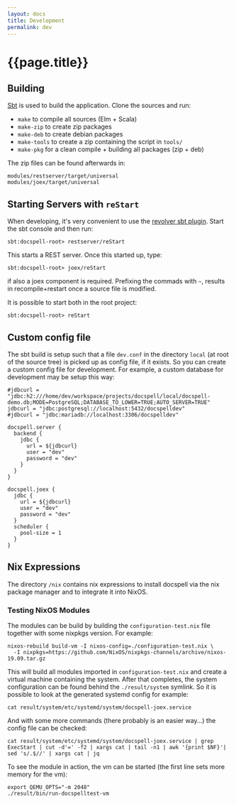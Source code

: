 ```yaml
---
layout: docs
title: Development
permalink: dev
---
```



# {{page.title}}


## Building

[Sbt](https://scala-sbt.org) is used to build the application. Clone
the sources and run:

- `make` to compile all sources (Elm + Scala)
- `make-zip` to create zip packages
- `make-deb` to create debian packages
- `make-tools` to create a zip containing the script in `tools/`
- `make-pkg` for a clean compile + building all packages (zip + deb)

The zip files can be found afterwards in:

```
modules/restserver/target/universal
modules/joex/target/universal
```


## Starting Servers with `reStart`

When developing, it's very convenient to use the [revolver sbt
plugin](https://github.com/spray/sbt-revolver). Start the sbt console
and then run:

```
sbt:docspell-root> restserver/reStart
```

This starts a REST server. Once this started up, type:

```
sbt:docspell-root> joex/reStart
```

if also a joex component is required. Prefixing the commads with `~`,
results in recompile+restart once a source file is modified.

It is possible to start both in the root project:

```
sbt:docspell-root> reStart
```


## Custom config file

The sbt build is setup such that a file `dev.conf` in the directory
`local` (at root of the source tree) is picked up as config file, if
it exists. So you can create a custom config file for development. For
example, a custom database for development may be setup this way:

```
#jdbcurl = "jdbc:h2:///home/dev/workspace/projects/docspell/local/docspell-demo.db;MODE=PostgreSQL;DATABASE_TO_LOWER=TRUE;AUTO_SERVER=TRUE"
jdbcurl = "jdbc:postgresql://localhost:5432/docspelldev"
#jdbcurl = "jdbc:mariadb://localhost:3306/docspelldev"

docspell.server {
  backend {
    jdbc {
      url = ${jdbcurl}
      user = "dev"
      password = "dev"
    }
  }
}

docspell.joex {
  jdbc {
    url = ${jdbcurl}
    user = "dev"
    password = "dev"
  }
  scheduler {
    pool-size = 1
  }
}
```

## Nix Expressions

The directory `/nix` contains nix expressions to install docspell via
the nix package manager and to integrate it into NixOS.

### Testing NixOS Modules

The modules can be build by building the `configuration-test.nix` file
together with some nixpkgs version. For example:

``` shell
nixos-rebuild build-vm -I nixos-config=./configuration-test.nix \
  -I nixpkgs=https://github.com/NixOS/nixpkgs-channels/archive/nixos-19.09.tar.gz
```

This will build all modules imported in `configuration-test.nix` and
create a virtual machine containing the system. After that completes,
the system configuration can be found behind the `./result/system`
symlink. So it is possible to look at the generated systemd config for
example:

``` shell
cat result/system/etc/systemd/system/docspell-joex.service
```

And with some more commands (there probably is an easier way…) the
config file can be checked:

``` shell
cat result/system/etc/systemd/system/docspell-joex.service | grep ExecStart | cut -d'=' -f2 | xargs cat | tail -n1 | awk '{print $NF}'| sed 's/.$//' | xargs cat | jq
```

To see the module in action, the vm can be started (the first line
sets more memory for the vm):

``` shell
export QEMU_OPTS="-m 2048"
./result/bin/run-docspelltest-vm
```
